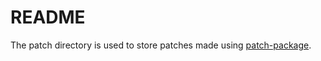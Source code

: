 # README

The patch directory is used to store patches made using [patch-package](https://github.com/ds300/patch-package/blob/master/README.md).
